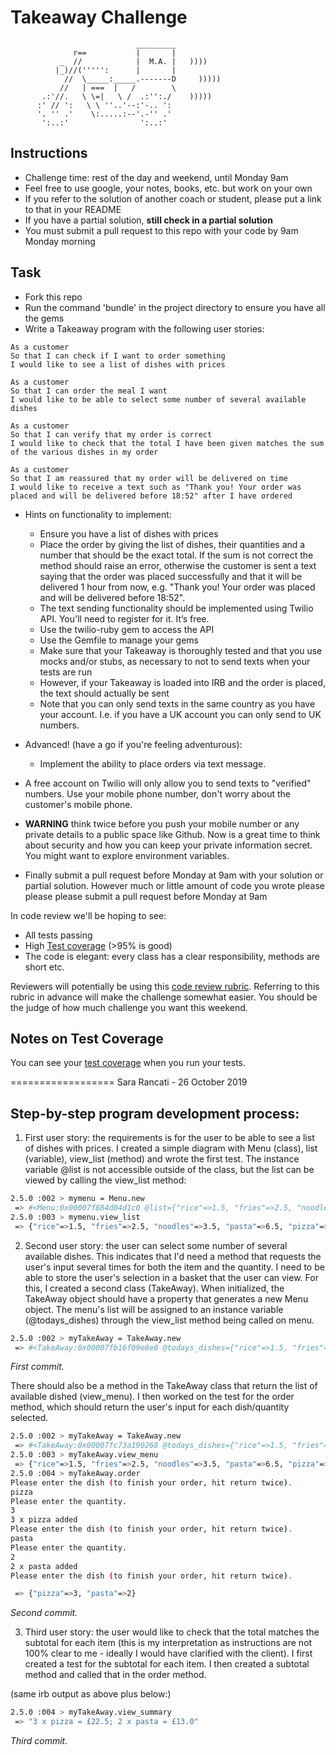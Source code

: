 Takeaway Challenge
==================
```
                            _________
              r==           |       |
           _  //            |  M.A. |   ))))
          |_)//(''''':      |       |
            //  \_____:_____.-------D     )))))
           //   | ===  |   /        \
       .:'//.   \ \=|   \ /  .:'':./    )))))
      :' // ':   \ \ ''..'--:'-.. ':
      '. '' .'    \:.....:--'.-'' .'
       ':..:'                ':..:'

 ```

Instructions
-------

* Challenge time: rest of the day and weekend, until Monday 9am
* Feel free to use google, your notes, books, etc. but work on your own
* If you refer to the solution of another coach or student, please put a link to that in your README
* If you have a partial solution, **still check in a partial solution**
* You must submit a pull request to this repo with your code by 9am Monday morning

Task
-----

* Fork this repo
* Run the command 'bundle' in the project directory to ensure you have all the gems
* Write a Takeaway program with the following user stories:

```
As a customer
So that I can check if I want to order something
I would like to see a list of dishes with prices

As a customer
So that I can order the meal I want
I would like to be able to select some number of several available dishes

As a customer
So that I can verify that my order is correct
I would like to check that the total I have been given matches the sum of the various dishes in my order

As a customer
So that I am reassured that my order will be delivered on time
I would like to receive a text such as "Thank you! Your order was placed and will be delivered before 18:52" after I have ordered
```

* Hints on functionality to implement:
  * Ensure you have a list of dishes with prices
  * Place the order by giving the list of dishes, their quantities and a number that should be the exact total. If the sum is not correct the method should raise an error, otherwise the customer is sent a text saying that the order was placed successfully and that it will be delivered 1 hour from now, e.g. "Thank you! Your order was placed and will be delivered before 18:52".
  * The text sending functionality should be implemented using Twilio API. You'll need to register for it. It’s free.
  * Use the twilio-ruby gem to access the API
  * Use the Gemfile to manage your gems
  * Make sure that your Takeaway is thoroughly tested and that you use mocks and/or stubs, as necessary to not to send texts when your tests are run
  * However, if your Takeaway is loaded into IRB and the order is placed, the text should actually be sent
  * Note that you can only send texts in the same country as you have your account. I.e. if you have a UK account you can only send to UK numbers.

* Advanced! (have a go if you're feeling adventurous):
  * Implement the ability to place orders via text message.

* A free account on Twilio will only allow you to send texts to "verified" numbers. Use your mobile phone number, don't worry about the customer's mobile phone.

* **WARNING** think twice before you push your mobile number or any private details to a public space like Github. Now is a great time to think about security and how you can keep your private information secret. You might want to explore environment variables.

* Finally submit a pull request before Monday at 9am with your solution or partial solution.  However much or little amount of code you wrote please please please submit a pull request before Monday at 9am


In code review we'll be hoping to see:

* All tests passing
* High [Test coverage](https://github.com/makersacademy/course/blob/master/pills/test_coverage.md) (>95% is good)
* The code is elegant: every class has a clear responsibility, methods are short etc.

Reviewers will potentially be using this [code review rubric](docs/review.md).  Referring to this rubric in advance will make the challenge somewhat easier.  You should be the judge of how much challenge you want this weekend.

Notes on Test Coverage
------------------

You can see your [test coverage](https://github.com/makersacademy/course/blob/master/pills/test_coverage.md) when you run your tests.

==================
Sara Rancati - 26 October 2019

Step-by-step program development process:
-----
1. First user story: the requirements is for the user to be able to see a list of dishes with prices. I created a simple diagram with Menu (class), list (variable), view_list (method) and wrote the first test. The instance variable @list is not accessible outside of the class, but the list can be viewed by calling the view_list method:

```sh
2.5.0 :002 > mymenu = Menu.new
 => #<Menu:0x00007f884d04d1c0 @list={"rice"=>1.5, "fries"=>2.5, "noodles"=>3.5, "pasta"=>6.5, "pizza"=>7.5}>
2.5.0 :003 > mymenu.view_list
 => {"rice"=>1.5, "fries"=>2.5, "noodles"=>3.5, "pasta"=>6.5, "pizza"=>7.5}
```

2. Second user story: the user can select some number of several available dishes. This indicates that I'd need a method that requests the user's input several times for both the item and the quantity. I need to be able to store the user's selection in a basket that the user can view. For this, I created a second class (TakeAway). When initialized, the TakeAway object should have a property that generates a new Menu object. The menu's list will be assigned to an instance variable (@todays_dishes) through the view_list method being called on menu.

```sh
2.5.0 :002 > myTakeAway = TakeAway.new
 => #<TakeAway:0x00007fb16f09e8e0 @todays_dishes={"rice"=>1.5, "fries"=>2.5, "noodles"=>3.5, "pasta"=>6.5, "pizza"=>7.5}>
```

*First commit.*

There should also be a method in the TakeAway class that return the list of available dished (view_menu). I then worked on the test for the order method, which should return the user's input for each dish/quantity selected.

```sh
2.5.0 :002 > myTakeAway = TakeAway.new
 => #<TakeAway:0x00007fc73a190268 @todays_dishes={"rice"=>1.5, "fries"=>2.5, "noodles"=>3.5, "pasta"=>6.5, "pizza"=>7.5}>
2.5.0 :003 > myTakeAway.view_menu
 => {"rice"=>1.5, "fries"=>2.5, "noodles"=>3.5, "pasta"=>6.5, "pizza"=>7.5}
2.5.0 :004 > myTakeAway.order
Please enter the dish (to finish your order, hit return twice).
pizza
Please enter the quantity.
3
3 x pizza added
Please enter the dish (to finish your order, hit return twice).
pasta
Please enter the quantity.
2
2 x pasta added
Please enter the dish (to finish your order, hit return twice).

 => {"pizza"=>3, "pasta"=>2}
```

*Second commit.*

3. Third user story: the user would like to check that the total matches the subtotal for each item (this is my interpretation as instructions are not 100% clear to me - ideally I would have clarified with the client). I first created a test for the subtotal for each item. I then created a subtotal method and called that in the order method.

(same irb output as above plus below:)
```sh
2.5.0 :004 > myTakeAway.view_summary
 => "3 x pizza = £22.5; 2 x pasta = £13.0"
 ```

 *Third commit.*

